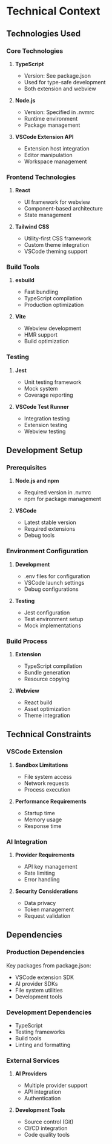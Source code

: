 # Technical Context

## Technologies Used

### Core Technologies

1. **TypeScript**

    - Version: See package.json
    - Used for type-safe development
    - Both extension and webview

2. **Node.js**

    - Version: Specified in .nvmrc
    - Runtime environment
    - Package management

3. **VSCode Extension API**
    - Extension host integration
    - Editor manipulation
    - Workspace management

### Frontend Technologies

1. **React**

    - UI framework for webview
    - Component-based architecture
    - State management

2. **Tailwind CSS**
    - Utility-first CSS framework
    - Custom theme integration
    - VSCode theming support

### Build Tools

1. **esbuild**

    - Fast bundling
    - TypeScript compilation
    - Production optimization

2. **Vite**
    - Webview development
    - HMR support
    - Build optimization

### Testing

1. **Jest**

    - Unit testing framework
    - Mock system
    - Coverage reporting

2. **VSCode Test Runner**
    - Integration testing
    - Extension testing
    - Webview testing

## Development Setup

### Prerequisites

1. **Node.js and npm**

    - Required version in .nvmrc
    - npm for package management

2. **VSCode**
    - Latest stable version
    - Required extensions
    - Debug tools

### Environment Configuration

1. **Development**

    - .env files for configuration
    - VSCode launch settings
    - Debug configurations

2. **Testing**
    - Jest configuration
    - Test environment setup
    - Mock implementations

### Build Process

1. **Extension**

    - TypeScript compilation
    - Bundle generation
    - Resource copying

2. **Webview**
    - React build
    - Asset optimization
    - Theme integration

## Technical Constraints

### VSCode Extension

1. **Sandbox Limitations**

    - File system access
    - Network requests
    - Process execution

2. **Performance Requirements**
    - Startup time
    - Memory usage
    - Response time

### AI Integration

1. **Provider Requirements**

    - API key management
    - Rate limiting
    - Error handling

2. **Security Considerations**
    - Data privacy
    - Token management
    - Request validation

## Dependencies

### Production Dependencies

Key packages from package.json:

- VSCode extension SDK
- AI provider SDKs
- File system utilities
- Development tools

### Development Dependencies

- TypeScript
- Testing frameworks
- Build tools
- Linting and formatting

### External Services

1. **AI Providers**

    - Multiple provider support
    - API integration
    - Authentication

2. **Development Tools**
    - Source control (Git)
    - CI/CD integration
    - Code quality tools
